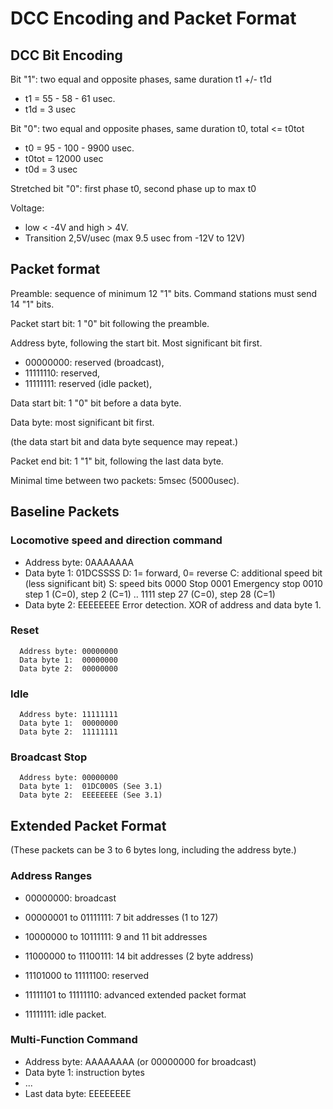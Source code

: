 # DCC Encoding and Packet Format

## DCC Bit Encoding

Bit "1": two equal and opposite phases, same duration t1 +/- t1d

* t1 = 55 - 58 - 61 usec.
* t1d = 3 usec

Bit "0": two equal and opposite phases, same duration t0, total <= t0tot

* t0 = 95 - 100 - 9900 usec.
* t0tot = 12000 usec
* t0d = 3 usec

Stretched bit "0": first phase t0, second phase up to max t0

Voltage:
* low < -4V and high > 4V.
* Transition 2,5V/usec (max 9.5 usec from -12V to 12V)

## Packet format

Preamble: sequence of minimum 12 "1" bits. Command stations must send 14 "1" bits.

Packet start bit: 1 "0" bit following the preamble.

Address byte, following the start bit. Most significant bit first.
* 00000000: reserved (broadcast), 
* 11111110: reserved, 
* 11111111: reserved (idle packet), 

Data start bit: 1 "0" bit before a data byte.

Data byte: most significant bit first.

(the data start bit and data byte sequence may repeat.)

Packet end bit: 1 "1" bit, following the last data byte.

Minimal time between two packets: 5msec (5000usec).

## Baseline Packets

### Locomotive speed and direction command

* Address byte: 0AAAAAAA
* Data byte 1:  01DCSSSS
                    D: 1= forward, 0= reverse
                    C: additional speed bit (less significant bit)
                    S: speed bits
                       0000 Stop
                       0001 Emergency stop
                       0010 step 1 (C=0), step 2 (C=1)
                       ..
                       1111 step 27 (C=0), step 28 (C=1)
* Data byte 2:  EEEEEEEE   Error detection. XOR of address and data byte 1.

### Reset

      Address byte: 00000000
      Data byte 1:  00000000
      Data byte 2:  00000000

### Idle

      Address byte: 11111111
      Data byte 1:  00000000
      Data byte 2:  11111111


### Broadcast Stop

      Address byte: 00000000
      Data byte 1:  01DC000S (See 3.1)
      Data byte 2:  EEEEEEEE (See 3.1)

## Extended Packet Format

   (These packets can be 3 to 6 bytes long, including the address byte.)

### Address Ranges

* 00000000: broadcast

* 00000001 to 01111111: 7 bit addresses (1 to 127)

* 10000000 to 10111111: 9 and 11 bit addresses

* 11000000 to 11100111: 14 bit addresses (2 byte address)

* 11101000 to 11111100: reserved

* 11111101 to 11111110: advanced extended packet format

* 11111111: idle packet.

### Multi-Function Command

* Address byte: AAAAAAAA (or 00000000 for broadcast)
* Data byte 1:  instruction bytes
* ...
* Last data byte:  EEEEEEEE

